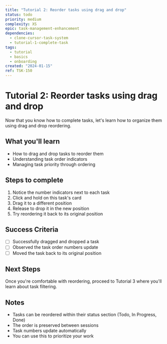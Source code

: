 ```yaml
---
title: "Tutorial 2: Reorder tasks using drag and drop"
status: todo
priority: medium
complexity: XS
epic: task-management-enhancement
dependencies:
  - clone-cursor-task-system
  - tutorial-1-complete-task
tags:
  - tutorial
  - basics
  - onboarding
created: "2024-01-15"
ref: TSK-150
---
```


# Tutorial 2: Reorder tasks using drag and drop

Now that you know how to complete tasks, let's learn how to organize them using drag and drop reordering.

## What you'll learn

- How to drag and drop tasks to reorder them
- Understanding task order indicators
- Managing task priority through ordering

## Steps to complete

1. Notice the number indicators next to each task
2. Click and hold on this task's card
3. Drag it to a different position
4. Release to drop it in the new position
5. Try reordering it back to its original position

## Success Criteria

- [ ] Successfully dragged and dropped a task
- [ ] Observed the task order numbers update
- [ ] Moved the task back to its original position

## Next Steps

Once you're comfortable with reordering, proceed to Tutorial 3 where you'll learn about task filtering.

## Notes

- Tasks can be reordered within their status section (Todo, In Progress, Done)
- The order is preserved between sessions
- Task numbers update automatically
- You can use this to prioritize your work

